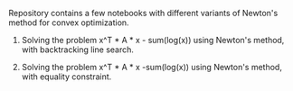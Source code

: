 Repository contains a few notebooks with different variants of Newton's method for convex optimization.

1. Solving the problem x^T * A * x - sum(log(x)) using Newton's method, with backtracking line search.

2.  Solving the problem x^T * A * x -sum(log(x)) using Newton's method, with equality constraint. 
